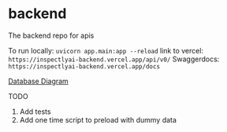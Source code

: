 # backend
The backend repo for apis

To run locally: `uvicorn app.main:app --reload`
link to vercel: `https://inspectlyai-backend.vercel.app/api/v0/`
Swaggerdocs: `https://inspectlyai-backend.vercel.app/docs`

[Database Diagram](https://miro.com/app/board/uXjVLr_MNTM=/?share_link_id=793080355207)

TODO
1. Add tests
2. Add one time script to preload with dummy data

